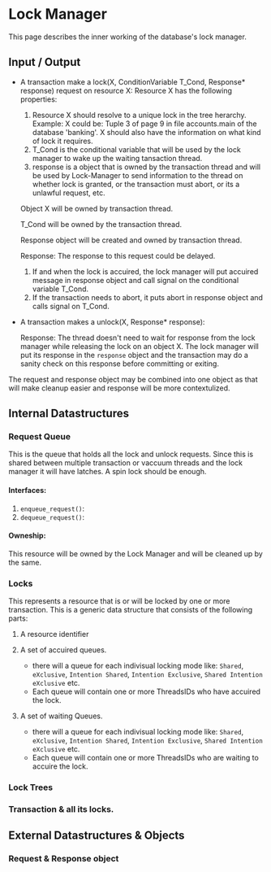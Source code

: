 # Lock Manager
This page describes the inner working of the database's lock manager.

## Input / Output
- A transaction make a lock(X, ConditionVariable T_Cond, Response* response) request on resource X:
  Resource X has the following properties:

  1. Resource X should resolve to a unique lock in the tree herarchy. Example: X could be: Tuple 3 of page 9 in file accounts.main of the database 'banking'. X should also have the information on what kind of lock it requires.
  2. T_Cond is the conditional variable that will be used by the lock manager to wake up the waiting tansaction thread.
  3. response is a object that is owned by the transaction thread and will be used by Lock-Manager to send information to the thread on whether lock is granted, or the transaction must abort, or its a unlawful request, etc.
  
  Object X will be owned by transaction thread.
  
  T_Cond will be owned by the transaction thread.
  
  Response object will be created and owned by transaction thread.

  Response: The response to this request could be delayed.

  1. If and when the lock is accuired, the lock manager will put accuired message in response object and  call signal on the conditional variable T_Cond.
  2. If the transaction needs to abort, it puts abort in response object and calls signal on T_Cond.

- A transaction makes a unlock(X, Response* response):
  
  Response: The thread doesn't need to wait for response from the lock manager while releasing the lock on an object X.
  The lock manager will put its response in the `response` object and the transaction may do a sanity check on this response before committing or exiting.

The request and response object may be combined into one object as that will make cleanup easier and response will be more contextulized.

## Internal Datastructures
### Request Queue
This is the queue that holds all the lock and unlock requests. Since this is shared between multiple transaction or vaccuum threads and the lock manager it will have latches. A spin lock should be enough.
#### Interfaces:
1. `enqueue_request()`:
2. `dequeue_request()`:

#### Owneship:
This resource will be owned by the Lock Manager and will be cleaned up by the same.
### Locks
This represents a resource that is or will be locked by one or more transaction. This is a generic data structure that consists of the following parts:

1. A resource identifier
2. A set of accuired queues.

   - there will a queue for each indivisual locking mode like: `Shared`, `eXclusive`, `Intention Shared`, `Intention Exclusive`, `Shared Intention eXclusive` etc.
   - Each queue will contain one or more ThreadsIDs who have accuired the lock.
3. A set of waiting Queues.

   - there will a queue for each indivisual locking mode like: `Shared`, `eXclusive`, `Intention Shared`, `Intention Exclusive`, `Shared Intention eXclusive` etc.
   - Each queue will contain one or more ThreadsIDs who are waiting to accuire the lock.
### Lock Trees
### Transaction & all its locks.

## External Datastructures & Objects
### Request & Response object